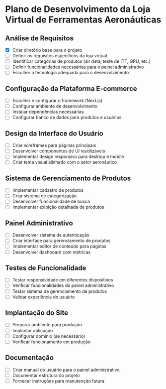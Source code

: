 # Plano de Desenvolvimento da Loja Virtual de Ferramentas Aeronáuticas

## Análise de Requisitos
- [x] Criar diretório base para o projeto
- [ ] Definir os requisitos específicos da loja virtual
- [ ] Identificar categorias de produtos (air data, teste de ITT, GPU, etc.)
- [ ] Definir funcionalidades necessárias para o painel administrativo
- [ ] Escolher a tecnologia adequada para o desenvolvimento

## Configuração da Plataforma E-commerce
- [ ] Escolher e configurar o framework (Next.js)
- [ ] Configurar ambiente de desenvolvimento
- [ ] Instalar dependências necessárias
- [ ] Configurar banco de dados para produtos e usuários

## Design da Interface do Usuário
- [ ] Criar wireframes para páginas principais
- [ ] Desenvolver componentes de UI reutilizáveis
- [ ] Implementar design responsivo para desktop e mobile
- [ ] Criar tema visual alinhado com o setor aeronáutico

## Sistema de Gerenciamento de Produtos
- [ ] Implementar cadastro de produtos
- [ ] Criar sistema de categorização
- [ ] Desenvolver funcionalidade de busca
- [ ] Implementar exibição detalhada de produtos

## Painel Administrativo
- [ ] Desenvolver sistema de autenticação
- [ ] Criar interface para gerenciamento de produtos
- [ ] Implementar editor de conteúdo para páginas
- [ ] Desenvolver dashboard com métricas

## Testes de Funcionalidade
- [ ] Testar responsividade em diferentes dispositivos
- [ ] Verificar funcionalidades do painel administrativo
- [ ] Testar sistema de gerenciamento de produtos
- [ ] Validar experiência do usuário

## Implantação do Site
- [ ] Preparar ambiente para produção
- [ ] Implantar aplicação
- [ ] Configurar domínio (se necessário)
- [ ] Verificar funcionamento em produção

## Documentação
- [ ] Criar manual do usuário para o painel administrativo
- [ ] Documentar estrutura do projeto
- [ ] Fornecer instruções para manutenção futura
